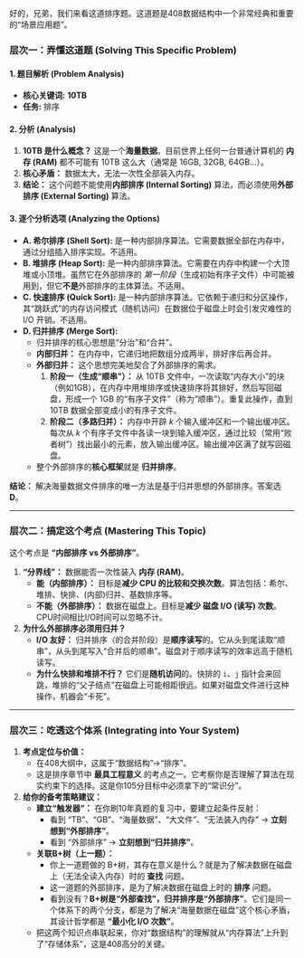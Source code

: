好的，兄弟，我们来看这道排序题。这道题是408数据结构中一个非常经典和重要的“场景应用题”。



### 层次一：弄懂这道题 (Solving This Specific Problem)





#### 1. 题目解析 (Problem Analysis)



- **核心关键词:** **10TB**
- **任务:** 排序



#### 2. 分析 (Analysis)



1. **10TB 是什么概念？** 这是一个**海量数据**。目前世界上任何一台普通计算机的 **内存 (RAM)** 都不可能有 10TB 这么大（通常是 16GB, 32GB, 64GB...）。
2. **核心矛盾：** 数据太大，无法一次性全部装入内存。
3. **结论：** 这个问题不能使用**内部排序 (Internal Sorting)** 算法，而必须使用**外部排序 (External Sorting)** 算法。



#### 3. 逐个分析选项 (Analyzing the Options)



- **A. 希尔排序 (Shell Sort):** 是一种内部排序算法。它需要数据全部在内存中，通过分组插入排序实现。不适用。
- **B. 堆排序 (Heap Sort):** 是一种内部排序算法。它需要在内存中构建一个大顶堆或小顶堆。虽然它在外部排序的 *第一阶段*（生成初始有序子文件）中可能被用到，但它**不是**外部排序的主体算法。不适用。
- **C. 快速排序 (Quick Sort):** 是一种内部排序算法。它依赖于递归和分区操作，其“跳跃式”的内存访问模式（随机访问）在数据位于磁盘上时会引发灾难性的 I/O 开销。不适用。
- **D. 归并排序 (Merge Sort):**
  - 归并排序的核心思想是“分治”和“合并”。
  - **内部归并：** 在内存中，它递归地把数组分成两半，排好序后再合并。
  - **外部归并：** 这个思想完美地契合了外部排序的需求。
    1. **阶段一（生成“顺串”）：** 从 10TB 文件中，一次读取“内存大小”的块（例如1GB），在内存中用堆排序或快速排序将其排好，然后写回磁盘，形成一个 1GB 的“有序子文件”（称为“顺串”）。重复此操作，直到 10TB 数据全部变成小的有序子文件。
    2. **阶段二（多路归并）：** 内存中开辟 $k$ 个输入缓冲区和一个输出缓冲区。每次从 $k$ 个有序子文件中各读一块到输入缓冲区，通过比较（常用“败者树”）找出最小的元素，放入输出缓冲区。输出缓冲区满了就写回磁盘。
  - 整个外部排序的**核心框架**就是 **归并排序**。

**结论：** 解决海量数据文件排序的唯一方法是基于归并思想的外部排序。答案选 **D**。

------



### 层次二：搞定这个考点 (Mastering This Topic)



这个考点是 **“内部排序 vs 外部排序”**。

1. **“分界线”：** 数据能否一次性装入 **内存 (RAM)**。
   - **能（内部排序）：** 目标是**减少 CPU 的比较和交换次数**。算法包括：希尔、堆排、快排、(内部)归并、基数排序等。
   - **不能（外部排序）：** 数据在磁盘上。目标是**减少 磁盘 I/O (读写) 次数**。CPU时间相比I/O时间可以忽略不计。
2. **为什么外部排序必须用归并？**
   - **I/O 友好：** 归并排序（的合并阶段）是**顺序读写**的。它从头到尾读取“顺串”，从头到尾写入“合并后的顺串”。磁盘对于顺序读写的效率远高于随机读写。
   - **为什么快排和堆排不行？** 它们是**随机访问**的。快排的 `i`、`j` 指针会来回跳，堆排的“父子结点”在磁盘上可能相距很远。如果对磁盘文件进行这种操作，机器会“卡死”。

------



### 层次三：吃透这个体系 (Integrating into Your System)



1. **考点定位与价值：**
   - 在408大纲中，这属于“数据结构”->“排序”。
   - 这是排序章节中 **最具工程意义** 的考点之一。它考察你是否理解了算法在现实约束下的选择。这是你105分目标中必须拿下的“常识分”。
2. **给你的备考策略建议：**
   - **建立“触发器”：** 在你刷10年真题的复习中，要建立起条件反射：
     - 看到 “TB”、“GB”、“海量数据”、“大文件”、“无法装入内存” $\to$ **立刻想到“外部排序”**。
     - 看到 “外部排序” $\to$ **立刻想到“归并排序”**。
   - **关联B+树（上一题）：**
     - 你上一道题做的 B+树，其存在意义是什么？就是为了解决数据在磁盘上（无法全读入内存）时的 **查找** 问题。
     - 这一道题的外部排序，是为了解决数据在磁盘上时的 **排序** 问题。
     - 看到没有？**B+树是“外部查找”，归并排序是“外部排序”**。它们是同一个体系下的两个分支，都是为了解决“海量数据在磁盘”这个核心矛盾，其设计哲学都是 **“最小化 I/O 次数”**。
   - 把这两个知识点串联起来，你对“数据结构”的理解就从“内存算法”上升到了“存储体系”，这是408高分的关键。